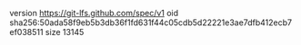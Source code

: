 version https://git-lfs.github.com/spec/v1
oid sha256:50ada58f9eb5b3db36f1fd631f44c05cdb5d22221e3ae7dfb412ecb7ef038511
size 13145
